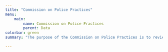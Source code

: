 ```yaml
---
title: "Commission on Police Practices"
menu:
    main:
        name: Commission on Police Practices
        parent: Data
colorbar: green
summary: "The purpose of the Commission on Police Practices is to review and evaluate complaints brought by members of the public against officers of the Police Department of the City of San Diego and to review and evaluate the administration of discipline arising from sustained complaints. The Commission also reviews and evaluates officer-involved shootings, all in-custody deaths, and all police actions that result in the death of a person."

---
```

